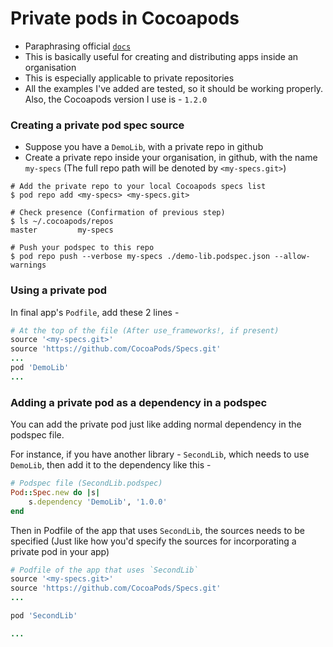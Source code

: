 # Private pods in Cocoapods

- Paraphrasing official [`docs`](https://guides.cocoapods.org/making/private-cocoapods.html)
- This is basically useful for creating and distributing apps inside an organisation
- This is especially applicable to private repositories
- All the examples I've added are tested, so it should be working properly. Also, the Cocoapods version I use is - `1.2.0`

###  Creating a private pod spec source

- Suppose you have a `DemoLib`, with a private repo in github
- Create a private repo inside your organisation, in github, with the name `my-specs` (The full repo path will be denoted by `<my-specs.git>`)

```
# Add the private repo to your local Cocoapods specs list
$ pod repo add <my-specs> <my-specs.git>

# Check presence (Confirmation of previous step)
$ ls ~/.cocoapods/repos
master         my-specs

# Push your podspec to this repo
$ pod repo push --verbose my-specs ./demo-lib.podspec.json --allow-warnings
```

### Using a private pod
In final app's `Podfile`, add these 2 lines - 
```ruby
# At the top of the file (After use_frameworks!, if present)
source '<my-specs.git>'
source 'https://github.com/CocoaPods/Specs.git'
...
pod 'DemoLib'
...
```

### Adding a private pod as a dependency in a podspec
You can add the private pod just like adding normal dependency in the podspec file.

For instance, if you have another library - `SecondLib`, which needs to use `DemoLib`, then add it to the dependency like this - 

```ruby
# Podspec file (SecondLib.podspec)
Pod::Spec.new do |s|
    s.dependency 'DemoLib', '1.0.0'
end
```

Then in Podfile of the app that uses `SecondLib`, the sources needs to be specified (Just like how you'd specify the sources for incorporating a private pod in your app)

```ruby
# Podfile of the app that uses `SecondLib`
source '<my-specs.git>'
source 'https://github.com/CocoaPods/Specs.git'
...

pod 'SecondLib'

...
```
